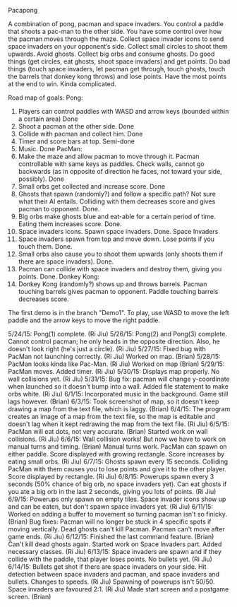 ﻿Pacapong

A combination of pong, pacman and space invaders. You control a paddle that shoots a pac-man to the other side. 
You have some control over how the pacman moves through the maze. Collect space invader icons to send space invaders on your opponent’s side. 
Collect small circles to shoot them upwards. Avoid ghosts. Collect big orbs and consume ghosts. 
Do good things (get circles, eat ghosts, shoot space invaders) and get points. 
Do bad things (touch space invaders, let pacman get through, touch ghosts, touch the barrels that donkey kong throws) and lose points. 
Have the most points at the end to win. Kinda complicated.

Road map of goals:
Pong:
1)	Players can control paddles with WASD and arrow keys (bounded within a certain area) Done
2)	Shoot a pacman at the other side. Done
3)	Collide with pacman and collect him. Done
4)	Timer and score bars at top. Semi-done
5)	Music. Done
PacMan:
1)	Make the maze and allow pacman to move through it. Pacman controllable with same keys as paddles. Check walls, cannot go backwards (as in opposite of direction he faces, not toward your side, possibly). Done
2)	Small orbs get collected and increase score. Done
3)	Ghosts that spawn (randomly?) and follow a specific path? Not sure what their AI entails. Colliding with them decreases score and gives pacman to opponent. Done.
4)	Big orbs make ghosts blue and eat-able for a certain period of time. Eating them increases score. Done.
5)	Space invaders icons. Spawn space invaders. Done.
Space Invaders
1)	Space invaders spawn from top and move down. Lose points if you touch them. Done.
2)	Small orbs also cause you to shoot them upwards (only shoots them if there are space invaders). Done.
3)	Pacman can collide with space invaders and destroy them, giving you points. Done.
Donkey Kong:
1)	Donkey Kong (randomly?) shows up and throws barrels. Pacman touching barrels gives pacman to opponent. Paddle touching barrels decreases score.

The first demo is in the branch "Demo1".
To play, use WASD to move the left paddle and the arrow keys to move the right paddle.

5/24/15:
	Pong(1) complete. (Ri Jiu)
5/26/15:
	Pong(2) and Pong(3) complete. Cannot control pacman; he only heads in the opposite direction. Also, he doesn't look right (he's just a circle). (Ri Jiu)
5/27/15:
	Fixed bug with PacMan not launching correctly. (Ri Jiu)
	Worked on map. (Brian)
5/28/15:
	PacMan looks kinda like Pac-Man. (Ri Jiu)
	Worked on map (Brian)
5/29/15:
	PacMan moves. Added timer. (Ri Jiu)
5/30/15:
	Displays map properly. No wall collisions yet. (Ri Jiu)
5/31/15:
	Bug fix: pacman will change y-coordinate when launched so it doesn't bump into a wall. Added file statement to make orbs white. (Ri Jiu)
6/1/15:
	Incorporated music in the background. Game still lags however. (Brian)
6/3/15:
	Took screenshot of map, so it doesn't keep drawing a map from the text file, which is laggy. (Brian)
6/4/15:
	The program creates an image of a map from the text file, so the map is editable and doesn't lag when it kept redrawing the map from the text file. (Ri Jiu)
6/5/15:
	PacMan will eat dots, not very accurate. (Brian)
	Started work on wall collisions. (Ri Jiu)
6/6/15:
	Wall collision works! But now we have to work on manual turns and timing. (Brian)
	Manual turns work. PacMan can spawn on either paddle. Score displayed with growing rectangle. Score increases by eating small orbs. (Ri Jiu)
6/7/15:
	Ghosts spawn every 15 seconds. Colliding PacMan with them causes you to lose points and give it to the other player. Score displayed by rectangle. (Ri Jiu)
6/8/15:
	Powerups spawn every 3 seconds (50% chance of big orb, no space invaders yet). Can eat ghosts if you ate a big orb in the last 2 seconds, giving you lots of points. (Ri Jiu)
6/9/15:
	Powerups only spawn on empty tiles. Space invader icons show up and can be eaten, but don't spawn space invaders yet. (Ri Jiu)
6/11/15:
	Worked on adding a buffer to movement so turning pacman isn't so finicky. (Brian)
	Bug fixes: Pacman will no longer be stuck in 4 specific spots if moving vertically. Dead ghosts can't kill Pacman. Pacman can't move after game ends. (Ri Jiu)
6/12/15:
	Finished the last command feature. (Brian)
	Can't kill dead ghosts again. Started work on Space Invaders part. Added necessary classes. (Ri Jiu)
6/13/15:
	Space invaders are spawn and if they collide with the paddle, that player loses points. No bullets yet. (Ri Jiu)
6/14/15:
	Bullets get shot if there are space invaders on your side. Hit detection between space invaders and pacman, and space invaders and bullets. Changes to speeds. (Ri Jiu) 
	Spawning of powerups isn't 50/50. Space invaders are favoured 2:1. (Ri Jiu)
	Made start screen and a postgame screen. (Brian)
